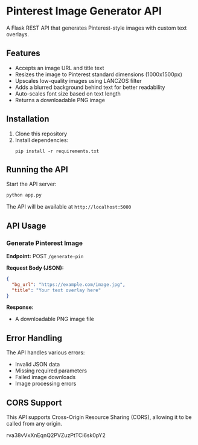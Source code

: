 # Pinterest Image Generator API

A Flask REST API that generates Pinterest-style images with custom text overlays.

## Features

- Accepts an image URL and title text
- Resizes the image to Pinterest standard dimensions (1000x1500px)
- Upscales low-quality images using LANCZOS filter
- Adds a blurred background behind text for better readability
- Auto-scales font size based on text length
- Returns a downloadable PNG image

## Installation

1. Clone this repository
2. Install dependencies:
   ```
   pip install -r requirements.txt
   ```

## Running the API

Start the API server:

```bash
python app.py
```

The API will be available at `http://localhost:5000`

## API Usage

### Generate Pinterest Image

**Endpoint:** POST `/generate-pin`

**Request Body (JSON):**
```json
{
  "bg_url": "https://example.com/image.jpg",
  "title": "Your text overlay here"
}
```

**Response:**
- A downloadable PNG image file

## Error Handling

The API handles various errors:
- Invalid JSON data
- Missing required parameters
- Failed image downloads
- Image processing errors

## CORS Support

This API supports Cross-Origin Resource Sharing (CORS), allowing it to be called from any origin. 


rva38vVxXnEqnQ2PVZuzPtTCi6sk0pY2